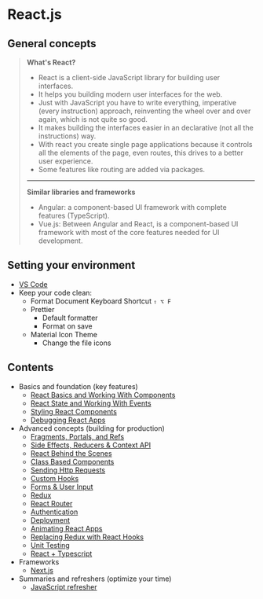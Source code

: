 # React.js

## General concepts

> <b>What's React?</b>
>
> -   React is a client-side JavaScript library for building user interfaces.
> -   It helps you building modern user interfaces for the web.
> -   Just with JavaScript you have to write everything, imperative (every instruction) approach, reinventing the wheel over and over again, which is not quite so good.
> -   It makes building the interfaces easier in an declarative (not all the instructions) way.
> -   With react you create single page applications because it controls all the elements of the page, even routes, this drives to a better user experience.
> -   Some features like routing are added via packages.
>
> ---
>
> <b>Similar libraries and frameworks</b>
>
> -   Angular: a component-based UI framework with complete features (TypeScript).
> -   Vue.js: Between Angular and React, is a component-based UI framework with most of the core features needed for UI development.

## Setting your environment

-   [VS Code](https://code.visualstudio.com/)
-   Keep your code clean:
    -   Format Document Keyboard Shortcut `⇧ ⌥ F`
    -   Prettier
        -   Default formatter
        -   Format on save
    -   Material Icon Theme
        -   Change the file icons

## Contents

-   Basics and foundation (key features)
    -   [React Basics and Working With Components](./002-react-002.md)
    -   [React State and Working With Events](./002-react-003.md)
    -   [Styling React Components](./002-react-004.md)
    -   [Debugging React Apps](./002-react-005.md)
-   Advanced concepts (building for production)
    -   [Fragments, Portals, and Refs](./002-react-006.md)
    -   [Side Effects, Reducers & Context API](./002-react-007.md)
    -   [React Behind the Scenes](./002-react-008.md)
    -   [Class Based Components](./002-react-009.md)
    -   [Sending Http Requests](./002-react-010.md)
    -   [Custom Hooks](./002-react-011.md)
    -   [Forms & User Input](./002-react-012.md)
    -   [Redux](./002-react-013.md)
    -   [React Router](./002-react-014.md)
    -   [Authentication](./002-react-015.md)
    -   [Deployment](./002-react-016.md)
    -   [Animating React Apps](./002-react-018.md)
    -   [Replacing Redux with React Hooks](./002-react-019.md)
    -   [Unit Testing](./002-react-020.md)
    -   [React + Typescript](./002-react-021.md)
-   Frameworks
    -   [Next.js](002-react-017.md)
-   Summaries and refreshers (optimize your time)
    -   [JavaScript refresher](./002-react-001.md)
